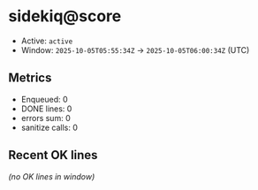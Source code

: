 # sidekiq@score

- Active: `active`
- Window: `2025-10-05T05:55:34Z` → `2025-10-05T06:00:34Z` (UTC)

## Metrics
- Enqueued: 0
- DONE lines: 0
- errors sum: 0
- sanitize calls: 0

## Recent OK lines
_(no OK lines in window)_
